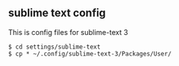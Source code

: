 ## sublime text config 

This is config files for sublime-text 3

```
$ cd settings/sublime-text
$ cp * ~/.config/sublime-text-3/Packages/User/
```
